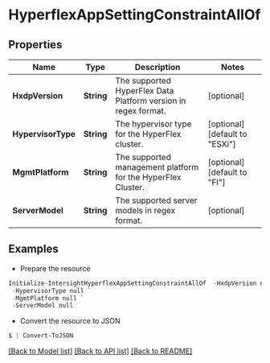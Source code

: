 # HyperflexAppSettingConstraintAllOf
## Properties

Name | Type | Description | Notes
------------ | ------------- | ------------- | -------------
**HxdpVersion** | **String** | The supported HyperFlex Data Platform version in regex format. | [optional] 
**HypervisorType** | **String** | The hypervisor type for the HyperFlex cluster. | [optional] [default to "ESXi"]
**MgmtPlatform** | **String** | The supported management platform for the HyperFlex Cluster. | [optional] [default to "FI"]
**ServerModel** | **String** | The supported server models in regex format. | [optional] 

## Examples

- Prepare the resource
```powershell
Initialize-IntersightHyperflexAppSettingConstraintAllOf  -HxdpVersion null `
 -HypervisorType null `
 -MgmtPlatform null `
 -ServerModel null
```

- Convert the resource to JSON
```powershell
$ | Convert-ToJSON
```

[[Back to Model list]](../README.md#documentation-for-models) [[Back to API list]](../README.md#documentation-for-api-endpoints) [[Back to README]](../README.md)

